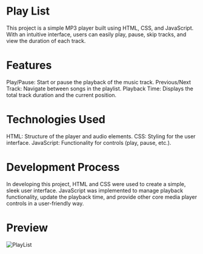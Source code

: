 # Play List
This project is a simple MP3 player built using HTML, CSS, and JavaScript. With an intuitive interface, users can easily play, pause, skip tracks, and view the duration of each track.

# Features
Play/Pause: Start or pause the playback of the music track.
Previous/Next Track: Navigate between songs in the playlist.
Playback Time: Displays the total track duration and the current position.

# Technologies Used
HTML: Structure of the player and audio elements.
CSS: Styling for the user interface.
JavaScript: Functionality for controls (play, pause, etc.).

# Development Process
In developing this project, HTML and CSS were used to create a simple, sleek user interface. JavaScript was implemented to manage playback functionality, update the playback time, and provide other core media player controls in a user-friendly way.

# Preview
![PlayList](https://github.com/user-attachments/assets/542fbf50-ef10-4c91-bf23-d1cc42c0950f)
